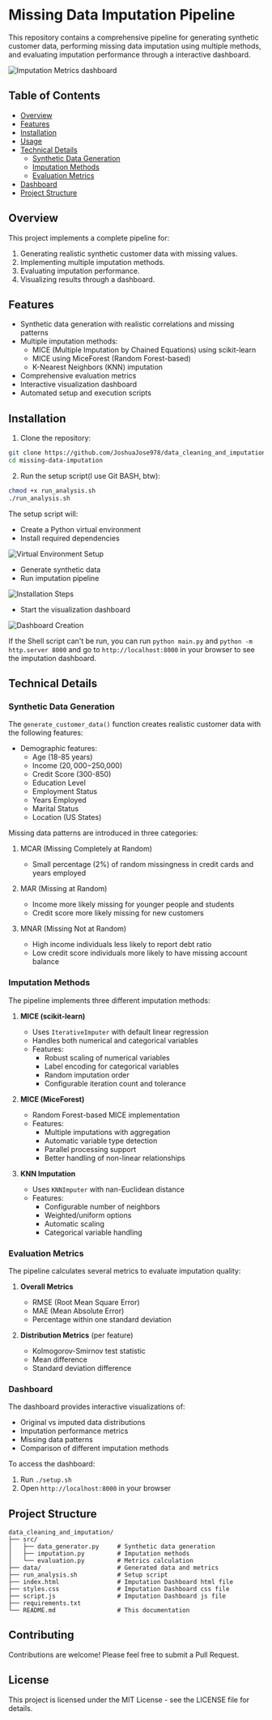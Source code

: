 # Missing Data Imputation Pipeline

This repository contains a comprehensive pipeline for generating synthetic customer data, performing missing data imputation using multiple methods, and evaluating imputation performance through a interactive dashboard.

![Imputation Metrics dashboard](docs/assets/demos/ImputationMethodsComparison.gif)


## Table of Contents
- [Overview](#overview)
- [Features](#features)
- [Installation](#installation)
- [Usage](#usage)
- [Technical Details](#technical-details)
  - [Synthetic Data Generation](#synthetic-data-generation)
  - [Imputation Methods](#imputation-methods)
  - [Evaluation Metrics](#evaluation-metrics)
- [Dashboard](#dashboard)
- [Project Structure](#project-structure)

## Overview

This project implements a complete pipeline for:
1. Generating realistic synthetic customer data with missing values.
2. Implementing multiple imputation methods.
3. Evaluating imputation performance.
4. Visualizing results through a dashboard.

## Features

- Synthetic data generation with realistic correlations and missing patterns
- Multiple imputation methods:
  - MICE (Multiple Imputation by Chained Equations) using scikit-learn
  - MICE using MiceForest (Random Forest-based)
  - K-Nearest Neighbors (KNN) imputation
- Comprehensive evaluation metrics
- Interactive visualization dashboard
- Automated setup and execution scripts

## Installation

1. Clone the repository:
```bash
git clone https://github.com/JoshuaJose978/data_cleaning_and_imputation.git
cd missing-data-imputation
```

2. Run the setup script(I use Git BASH, btw):
```bash
chmod +x run_analysis.sh
./run_analysis.sh
```

The setup script will:
- Create a Python virtual environment
- Install required dependencies

![Virtual Environment Setup](docs/assets/screenshots/setup_1.PNG)

- Generate synthetic data
- Run imputation pipeline

![Installation Steps](docs/assets/screenshots/setup_2.PNG)

- Start the visualization dashboard

![Dashboard Creation](docs/assets/screenshots/setup_3.PNG)


If the Shell script can't be run, you can run `python main.py` and `python -m http.server 8000` and go to `http://localhost:8000` in your browser to see the imputation dashboard.

## Technical Details

### Synthetic Data Generation

The `generate_customer_data()` function creates realistic customer data with the following features:

- Demographic features:
  - Age (18-85 years)
  - Income ($20,000-$250,000)
  - Credit Score (300-850)
  - Education Level
  - Employment Status
  - Years Employed
  - Marital Status
  - Location (US States)

Missing data patterns are introduced in three categories:
1. MCAR (Missing Completely at Random)
   - Small percentage (2%) of random missingness in credit cards and years employed
   
2. MAR (Missing at Random)
   - Income more likely missing for younger people and students
   - Credit score more likely missing for new customers

3. MNAR (Missing Not at Random)
   - High income individuals less likely to report debt ratio
   - Low credit score individuals more likely to have missing account balance

### Imputation Methods

The pipeline implements three different imputation methods:

1. **MICE (scikit-learn)**
   - Uses `IterativeImputer` with default linear regression
   - Handles both numerical and categorical variables
   - Features:
     - Robust scaling of numerical variables
     - Label encoding for categorical variables
     - Random imputation order
     - Configurable iteration count and tolerance

2. **MICE (MiceForest)**
   - Random Forest-based MICE implementation
   - Features:
     - Multiple imputations with aggregation
     - Automatic variable type detection
     - Parallel processing support
     - Better handling of non-linear relationships

3. **KNN Imputation**
   - Uses `KNNImputer` with nan-Euclidean distance
   - Features:
     - Configurable number of neighbors
     - Weighted/uniform options
     - Automatic scaling
     - Categorical variable handling

### Evaluation Metrics

The pipeline calculates several metrics to evaluate imputation quality:

1. **Overall Metrics**
   - RMSE (Root Mean Square Error)
   - MAE (Mean Absolute Error)
   - Percentage within one standard deviation

2. **Distribution Metrics** (per feature)
   - Kolmogorov-Smirnov test statistic
   - Mean difference
   - Standard deviation difference

### Dashboard

The dashboard provides interactive visualizations of:
- Original vs imputed data distributions
- Imputation performance metrics
- Missing data patterns
- Comparison of different imputation methods

To access the dashboard:
1. Run `./setup.sh`
2. Open `http://localhost:8000` in your browser

## Project Structure

```
data_cleaning_and_imputation/
├── src/
│   ├── data_generator.py     # Synthetic data generation
│   ├── imputation.py         # Imputation methods         
│   └── evaluation.py         # Metrics calculation
├── data/                     # Generated data and metrics
├── run_analysis.sh           # Setup script
├── index.html                # Imputation Dashboard html file
├── styles.css                # Imputation Dashboard css file
├── script.js                 # Imputation Dashboard js file
├── requirements.txt
└── README.md                 # This documentation
```

## Contributing

Contributions are welcome! Please feel free to submit a Pull Request.

## License

This project is licensed under the MIT License - see the LICENSE file for details.